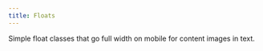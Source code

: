 ```yaml
---
title: Floats
---
```


Simple float classes that go full width on mobile for content images in text.